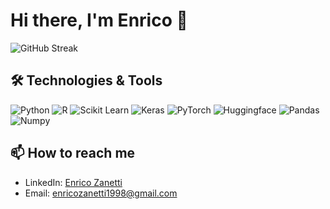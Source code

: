 # Hi there, I'm Enrico 👋

![GitHub Streak](https://github-readme-streak-stats.herokuapp.com/?user=EnricoZanetti&theme=dark)

## 🛠 Technologies & Tools
![Python](https://img.shields.io/badge/-Python-black?style=flat-square&logo=python)
![R](https://img.shields.io/badge/-R-black?style=flat-square&logo=R)
![Scikit Learn](https://img.shields.io/badge/-Scikit%20Learn-black?style=flat-square&logo=scikit-learn)
![Keras](https://img.shields.io/badge/-Keras-black?style=flat-square&logo=keras)
![PyTorch](https://img.shields.io/badge/-PyTorch-black?style=flat-square&logo=pytorch)
![Huggingface](https://img.shields.io/badge/-Huggingface-black?style=flat-square&logo=huggingface)
![Pandas](https://img.shields.io/badge/-Pandas-black?style=flat-square&logo=pandas)
![Numpy](https://img.shields.io/badge/-Numpy-black?style=flat-square&logo=numpy)

## 📫 How to reach me
- LinkedIn: [Enrico Zanetti](https://www.linkedin.com/in/enrico-zanetti/)
- Email: enricozanetti1998@gmail.com
